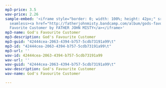 ```yaml
---
mp3-price: 3.5
wav-price: 2.26
sample-embed: '<iframe style="border: 0; width: 100%; height: 42px;" src="https://bandcamp.com/EmbeddedPlayer/album=1273483406/size=small/bgcol=ffffff/linkcol=0687f5/artwork=none/track=1007206685/transparent=true/"
  seamless><a href="http://fatherjohnmisty.bandcamp.com/album/gods-favorite-customer">God''s
  Favorite Customer by FATHER JOHN MISTY</a></iframe>'
mp3-name: God's Favourite Customer
mp3-description: God's Favourite Customer
mp3-guid: "42444cea-2063-4394-b757-5cdb73191a99\t"
mp3-id: "42444cea-2063-4394-b757-5cdb73191a99\t"
mp3-url: ''
wav-id: 42444cea-2063-4394-b757-5cdb73191a99
wav-url: ''
wav-guid: "42444cea-2063-4394-b757-5cdb73191a99\t"
wav-description: God's Favourite Customer
wav-name: God's Favourite Customer

---
```

